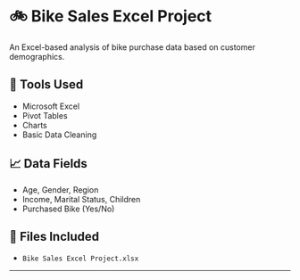 # 🚲 Bike Sales Excel Project

An Excel-based analysis of bike purchase data based on customer demographics.

## 🔧 Tools Used
- Microsoft Excel
- Pivot Tables
- Charts
- Basic Data Cleaning

## 📈 Data Fields
- Age, Gender, Region
- Income, Marital Status, Children
- Purchased Bike (Yes/No)

## 📁 Files Included
- `Bike Sales Excel Project.xlsx`

---
